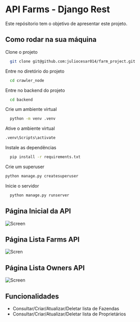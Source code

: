 # API Farms - Django Rest

Este repósitorio tem o objetivo de apresentar este projeto.

## Como rodar na sua máquina

Clone o projeto

```bash
  git clone git@github.com:juliocesar014/farm_project.git
```

Entre no diretório do projeto

```bash
  cd crawler_node
```

Entre no backend do projeto

```bash
  cd backend
```

Crie um ambiente virtual

```bash
  python -m venv .venv
```

Ative o ambiente virtual

```bash
.venv\Scripts\activate
```

Instale as dependências

```bash
  pip install -r requirements.txt
```

Crie um superuser

```bash
python manage.py createsuperuser
```

Inicie o servidor

```bash
  python manage.py runserver
```

## Página Inicial da API

![Screen](https://uploaddeimagens.com.br/images/004/366/633/original/api-init.png?1677261399)

## Página Lista Farms API

![Scren](https://uploaddeimagens.com.br/images/004/366/638/original/farm-api.png?1677261579)

## Página Lista Owners API

![Screen](https://uploaddeimagens.com.br/images/004/366/642/original/owners-api.png?1677261658)

## Funcionalidades

- Consultar/Criar/Atualizar/Deletar lista de Fazendas
- Consultar/Criar/Atualizar/Deletar lista de Proprietários
